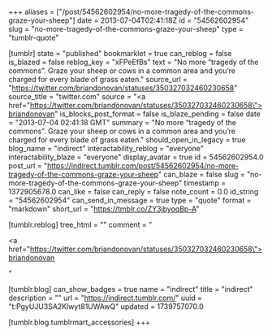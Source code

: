+++
aliases = ["/post/54562602954/no-more-tragedy-of-the-commons-graze-your-sheep"]
date = 2013-07-04T02:41:18Z
id = "54562602954"
slug = "no-more-tragedy-of-the-commons-graze-your-sheep"
type = "tumblr-quote"

[tumblr]
state = "published"
bookmarklet = true
can_reblog = false
is_blazed = false
reblog_key = "xFPeEfBs"
text = "No more &ldquo;tragedy of the commons&rdquo;. Graze your sheep or cows in a common area and you&rsquo;re charged for every blade of grass eaten."
source_url = "https://twitter.com/briandonovan/statuses/350327032460230658"
source_title = "twitter.com"
source = "<a href=\"https://twitter.com/briandonovan/statuses/350327032460230658\">briandonovan</a>"
is_blocks_post_format = false
is_blaze_pending = false
date = "2013-07-04 02:41:18 GMT"
summary = "No more “tragedy of the commons”. Graze your sheep or cows in a common area and you’re charged for every blade of grass eaten."
should_open_in_legacy = true
blog_name = "indirect"
interactability_reblog = "everyone"
interactability_blaze = "everyone"
display_avatar = true
id = 54562602954.0
post_url = "https://indirect.tumblr.com/post/54562602954/no-more-tragedy-of-the-commons-graze-your-sheep"
can_blaze = false
slug = "no-more-tragedy-of-the-commons-graze-your-sheep"
timestamp = 1372905678.0
can_like = false
can_reply = false
note_count = 0.0
id_string = "54562602954"
can_send_in_message = true
type = "quote"
format = "markdown"
short_url = "https://tmblr.co/ZY3jbyoqBp-A"

[tumblr.reblog]
tree_html = ""
comment = "<p><a href=\"https://twitter.com/briandonovan/statuses/350327032460230658\">briandonovan</a></p>"

[tumblr.blog]
can_show_badges = true
name = "indirect"
title = "indirect"
description = ""
url = "https://indirect.tumblr.com/"
uuid = "t:PgyUJU3SA2Klwyt81UWAwQ"
updated = 1739757070.0

[tumblr.blog.tumblrmart_accessories]
+++
